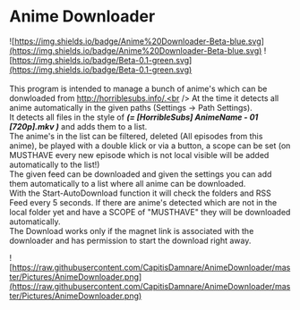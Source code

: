 # Anime Downloader
![https://img.shields.io/badge/Anime%20Downloader-Beta-blue.svg](https://img.shields.io/badge/Anime%20Downloader-Beta-blue.svg)
![https://img.shields.io/badge/Beta-0.1-green.svg](https://img.shields.io/badge/Beta-0.1-green.svg)<br />
<br />
This program is intended to manage a bunch of anime's which can be donwloaded from http://horriblesubs.info/.<br />
At the time it detects all anime automatically in the given paths (Settings -> Path Settings).<br />
It detects all files in the style of **_(= [HorribleSubs] AnimeName - 01 [720p].mkv )_** and adds them to a list.<br />
The anime's in the list can be filtered, deleted (All episodes from this anime), be played with a double klick or via a button,
a scope can be set (on MUSTHAVE every new episode which is not local visible will be added automatically to the list!)<br />
The given feed can be downloaded and given the settings you can add them automatically to a list where all anime can be downloaded.<br />
With the Start-AutoDownload function it will check the folders and RSS Feed every 5 seconds. If there are anime's detected
which are not in the local folder yet and have a SCOPE of "MUSTHAVE" they will be downloaded automatically.<br />
The Download works only if the magnet link is associated with the downloader and has permission to start the download right away.


![https://raw.githubusercontent.com/CapitisDamnare/AnimeDownloader/master/Pictures/AnimeDownloader.png](https://raw.githubusercontent.com/CapitisDamnare/AnimeDownloader/master/Pictures/AnimeDownloader.png)